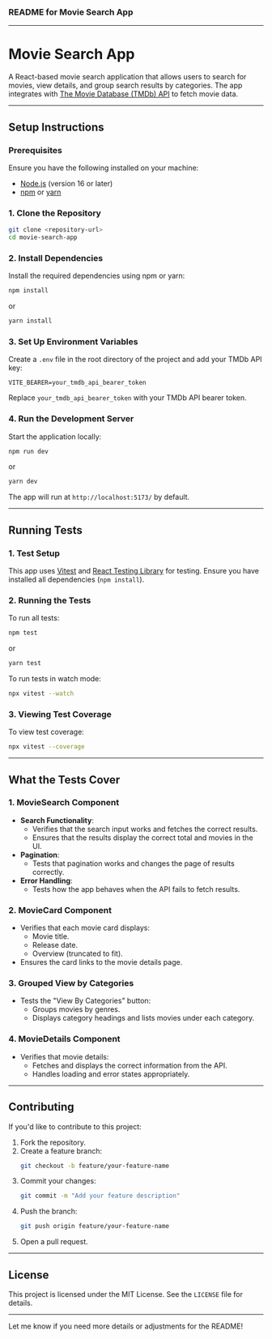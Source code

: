 ### README for Movie Search App

---

# **Movie Search App**

A React-based movie search application that allows users to search for movies, view details, and group search results by categories. The app integrates with [The Movie Database (TMDb) API](https://developers.themoviedb.org/) to fetch movie data.

---

## **Setup Instructions**

### Prerequisites
Ensure you have the following installed on your machine:
- [Node.js](https://nodejs.org/) (version 16 or later)
- [npm](https://www.npmjs.com/) or [yarn](https://yarnpkg.com/)

### **1. Clone the Repository**
```bash
git clone <repository-url>
cd movie-search-app
```

### **2. Install Dependencies**
Install the required dependencies using npm or yarn:
```bash
npm install
```
or
```bash
yarn install
```

### **3. Set Up Environment Variables**
Create a `.env` file in the root directory of the project and add your TMDb API key:
```env
VITE_BEARER=your_tmdb_api_bearer_token
```
Replace `your_tmdb_api_bearer_token` with your TMDb API bearer token.

### **4. Run the Development Server**
Start the application locally:
```bash
npm run dev
```
or
```bash
yarn dev
```

The app will run at `http://localhost:5173/` by default.

---

## **Running Tests**

### **1. Test Setup**
This app uses [Vitest](https://vitest.dev/) and [React Testing Library](https://testing-library.com/) for testing. Ensure you have installed all dependencies (`npm install`).

### **2. Running the Tests**
To run all tests:
```bash
npm test
```
or
```bash
yarn test
```

To run tests in watch mode:
```bash
npx vitest --watch
```

### **3. Viewing Test Coverage**
To view test coverage:
```bash
npx vitest --coverage
```

---

## **What the Tests Cover**

### **1. MovieSearch Component**
- **Search Functionality**:
  - Verifies that the search input works and fetches the correct results.
  - Ensures that the results display the correct total and movies in the UI.
- **Pagination**:
  - Tests that pagination works and changes the page of results correctly.
- **Error Handling**:
  - Tests how the app behaves when the API fails to fetch results.

### **2. MovieCard Component**
- Verifies that each movie card displays:
  - Movie title.
  - Release date.
  - Overview (truncated to fit).
- Ensures the card links to the movie details page.

### **3. Grouped View by Categories**
- Tests the "View By Categories" button:
  - Groups movies by genres.
  - Displays category headings and lists movies under each category.

### **4. MovieDetails Component**
- Verifies that movie details:
  - Fetches and displays the correct information from the API.
  - Handles loading and error states appropriately.

---

## **Contributing**

If you'd like to contribute to this project:
1. Fork the repository.
2. Create a feature branch:
   ```bash
   git checkout -b feature/your-feature-name
   ```
3. Commit your changes:
   ```bash
   git commit -m "Add your feature description"
   ```
4. Push the branch:
   ```bash
   git push origin feature/your-feature-name
   ```
5. Open a pull request.

---

## **License**

This project is licensed under the MIT License. See the `LICENSE` file for details.

---

Let me know if you need more details or adjustments for the README!
